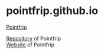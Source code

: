 # pointfrip.github.io

[Pointfrip](https://github.com/pointfrip/pointfrip.github.io/blob/main/images/pixel2image.png)

[Repository](https://github.com/metazip/pointfrip) of Pointfrip \
[Website](https://pointfree-interpreter.github.io/) of Pointfrip

